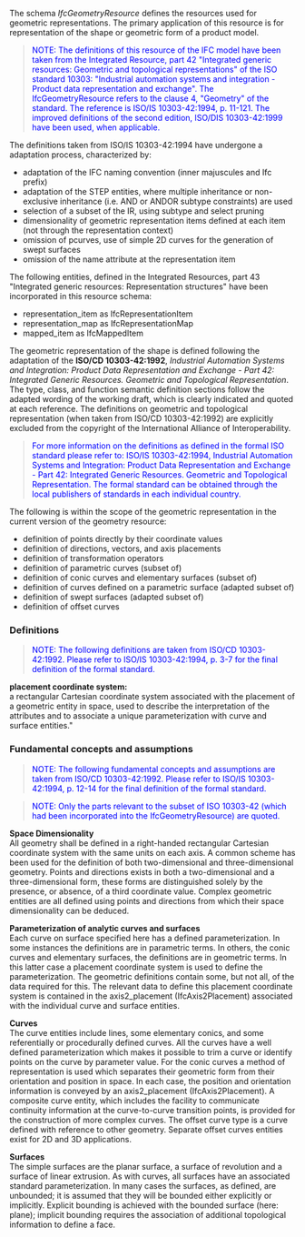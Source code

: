 ﻿The schema _IfcGeometryResource_ defines the resources used for geometric representations. The primary application of this resource is for representation of the shape or geometric form of a product model.

> <font color="#0000FF">NOTE: The definitions of this resource of
		the IFC model have been taken from the Integrated Resource, part 42 "Integrated
		generic resources: Geometric and topological representations" of the ISO
		standard 10303: "Industrial automation systems and integration - Product data
		representation and exchange". The IfcGeometryResource refers to the clause 4,
		"Geometry" of the standard. The reference is ISO/IS 10303-42:1994, p. 11-121.
		The improved definitions of the second edition, ISO/DIS 10303-42:1999 have been
		used, when applicable.</font>

The definitions taken from ISO/IS 10303-42:1994 have undergone a adaptation process, characterized by:

* adaptation of the IFC naming convention (inner majuscules and Ifc prefix)
* adaptation of the STEP entities, where multiple inheritance or non-exclusive inheritance (i.e. AND or ANDOR subtype constraints) are used
* selection of a subset of the IR, using subtype and select pruning
* dimensionality of geometric representation items defined at each item (not through the representation context)
* omission of pcurves, use of simple 2D curves for the generation of swept surfaces
* omission of the name attribute at the representation item

The following entities, defined in the Integrated Resources, part 43 "Integrated generic resources: Representation structures" have been incorporated in this resource schema:

* representation_item as IfcRepresentationItem
* representation_map as IfcRepresentationMap
* mapped_item as IfcMappedItem

The geometric representation of the shape is defined following the adaptation of the **ISO/CD 10303-42:1992**, _Industrial Automation Systems
		and Integration: Product Data Representation and Exchange - Part 42: Integrated
		Generic Resources. Geometric and Topological Representation_. The type, class, and function semantic definition sections follow the adapted wording of the working draft, which is clearly indicated and quoted at each reference. The definitions on geometric and topological representation (when taken from ISO/CD 10303-42:1992) are explicitly excluded from the copyright of the International Alliance of Interoperability.

> <font color="#0000FF">For more information on the definitions
		as defined in the formal ISO standard please refer to: ISO/IS 10303-42:1994,
		Industrial Automation Systems and Integration: Product Data Representation and
		Exchange - Part 42: Integrated Generic Resources. Geometric and Topological
		Representation. The formal standard can be obtained through the local
		publishers of standards in each individual country.</font>

The following is within the scope of the geometric representation in the current version of the geometry resource:

* definition of points directly by their coordinate values
* definition of directions, vectors, and axis placements 
* definition of transformation operators
* definition of parametric curves (subset of) 
*  definition of conic curves and elementary surfaces (subset of) 
*  definition of curves defined on a parametric surface (adapted subset of) 
* definition of swept surfaces (adapted subset of)
* definition of offset curves

### Definitions
> <font color="#0000FF">NOTE: The following definitions are taken
		from ISO/CD 10303-42:1992. Please refer to ISO/IS 10303-42:1994, p. 3-7 for the
		final definition of the formal standard.</font>

**placement coordinate system:**  
a rectangular Cartesian coordinate system associated with the placement of a geometric entity in space, used to describe the interpretation of the attributes and to associate a unique parameterization with curve and surface entities."

### Fundamental concepts and assumptions
> <font color="#0000FF">NOTE: The following fundamental concepts
		and assumptions are taken from ISO/CD 10303-42:1992. Please refer to ISO/IS
		10303-42:1994, p. 12-14 for the final definition of the formal
		standard.</font>

> <font color="#0000FF">NOTE: Only the parts relevant to the
		subset of ISO 10303-42 (which had been incorporated into the
		IfcGeometryResource) are quoted.</font>

**Space Dimensionality**  
All geometry shall be defined in a right-handed rectangular Cartesian coordinate system with the same units on each axis. A common scheme has been used for the definition of both two-dimensional and three-dimensional geometry. Points and directions exists in both a two-dimensional and a three-dimensional form, these forms are distinguished solely by the presence, or absence, of a third coordinate value. Complex geometric entities are all defined using points and directions from which their space dimensionality can be deduced.

**Parameterization of analytic curves and surfaces**  
Each curve on surface specified here has a defined parameterization. In some instances the definitions are in parametric terms. In others, the conic curves and elementary surfaces, the definitions are in geometric terms. In this latter case a placement coordinate system is used to define the parameterization. The geometric definitions contain some, but not all, of the data required for this. The relevant data to define this placement coordinate system is contained in the axis2_placement (IfcAxis2Placement) associated with the individual curve and surface entities.

**Curves**  
The curve entities include lines, some elementary conics, and some referentially or procedurally defined curves. All the curves have a well defined parameterization which makes it possible to trim a curve or identify points on the curve by parameter value. For the conic curves a method of representation is used which separates their geometric form from their orientation and position in space. In each case, the position and orientation information is conveyed by an axis2_placement (IfcAxis2Placement). A composite curve entity, which includes the facility to communicate continuity information at the curve-to-curve transition points, is provided for the construction of more complex curves. The offset curve type is a curve defined with reference to other geometry. Separate offset curves entities exist for 2D and 3D applications.

**Surfaces**  
The simple surfaces are the planar surface, a surface of revolution and a surface of linear extrusion. As with curves, all surfaces have an associated standard parameterization. In many cases the surfaces, as defined, are unbounded; it is assumed that they will be bounded either explicitly or implicitly. Explicit bounding is achieved with the bounded surface (here: plane); implicit bounding requires the association of additional topological information to define a face.